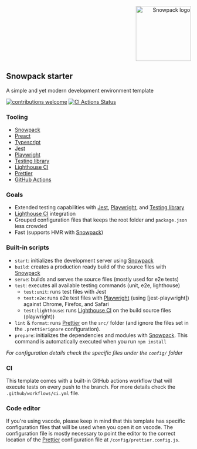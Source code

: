 <div align="right">
    <img width="150" title="Snowpack logo" src="https://www.snowpack.dev/assets/snowpack-logo-dark.png">
</div>

## Snowpack starter

A simple and yet modern development environment template

[![contributions welcome](https://img.shields.io/badge/contributions-welcome-brightgreen.svg?style=flat)](https://github.com/dwyl/esta/issues) [![CI Actions Status](https://github.com/davi-mbatista/snowpack-starter/workflows/CI/badge.svg)](https://github.com/davi-mbatista/snowpack-starter/actions)


### Tooling

-   [Snowpack](https://www.snowpack.dev/)
-   [Preact](https://preactjs.com/)
-   [Typescript](https://www.typescriptlang.org/)
-   [Jest](https://jestjs.io/)
-   [Playwright](https://playwright.dev/)
-   [Testing library](https://testing-library.com/)
-   [Lighthouse CI](https://github.com/GoogleChrome/lighthouse-ci)
-   [Prettier](https://prettier.io/)
-   [GitHub Actions](https://github.com/features/actions)

### Goals

-   Extended testing capabilities with [Jest](https://jestjs.io/), [Playwright](https://playwright.dev/), and [Testing library](https://testing-library.com/)
-   [Lighthouse CI](https://github.com/GoogleChrome/lighthouse-ci) integration
-   Grouped configuration files that keeps the root folder and `package.json` less crowded
-   Fast (supports HMR with [Snowpack](https://www.snowpack.dev/))

### Built-in scripts

-   `start`: initializes the development server using [Snowpack](https://www.snowpack.dev/)
-   `build`: creates a production ready build of the source files with [Snowpack](https://www.snowpack.dev/)
-   `serve`: builds and serves the source files (mostly used for e2e tests)
-   `test`: executes all available testing commands (unit, e2e, lighthouse)
    -   `test:unit`: runs test files with Jest
    -   `test:e2e`: runs e2e test files with [Playwright](https://playwright.dev/) (using [jest-playwright]) against Chrome, Firefox, and Safari
    -   `test:lighthouse`: runs [Lighthouse CI](https://github.com/GoogleChrome/lighthouse-ci) on the build source files
        (playwright))
-   `lint` & `format`: runs [Prettier](https://prettier.io/) on the `src/` folder (and ignore the files set in the `.prettierignore` configuration).
-   `prepare`: initializes the dependencies and modules with [Snowpack](https://www.snowpack.dev/). This command is automatically executed when you run `npm install`

_For configuration details check the specific files under the `config/` folder_

### CI

This template comes with a built-in GitHub actions workflow that will execute tests on every push to the branch. For more details check the `.github/workflows/ci.yml` file.

### Code editor

If you're using vscode, please keep in mind that this template has specific configuration files that will be used when you open it on vscode. The configuration file is mostly necessary to point the editor to the correct location of the [Prettier](https://prettier.io/) configuration file at `/config/prettier.config.js`.
